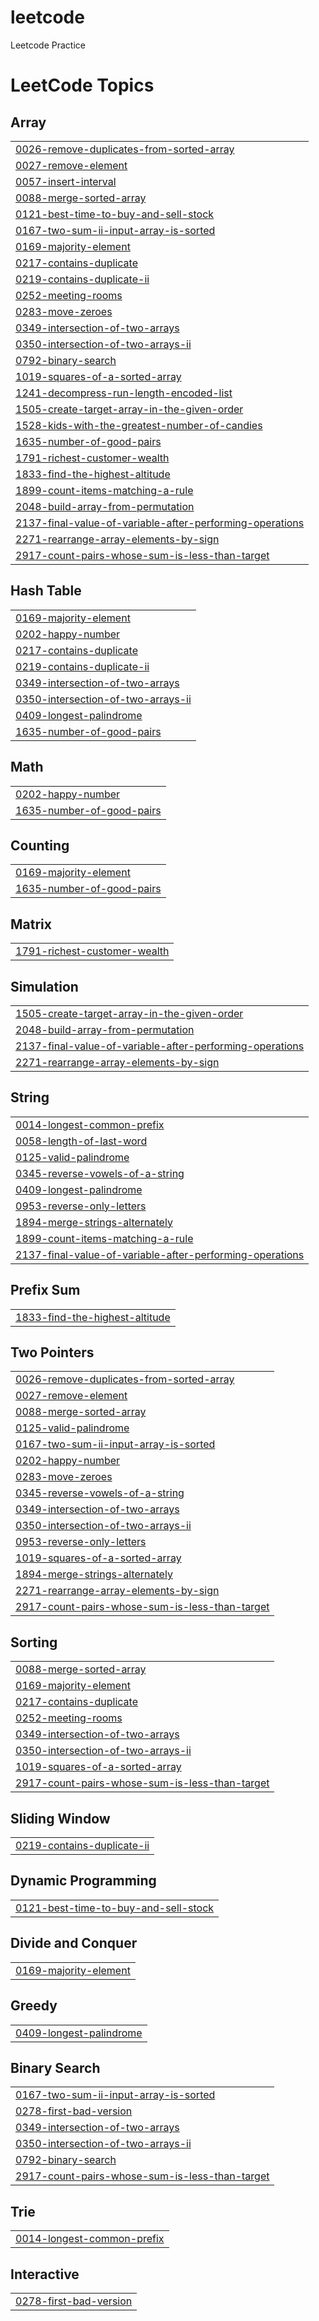 # leetcode
Leetcode Practice

<!---LeetCode Topics Start-->
# LeetCode Topics
## Array
|  |
| ------- |
| [0026-remove-duplicates-from-sorted-array](https://github.com/linuschoudhury/leetcode/tree/master/0026-remove-duplicates-from-sorted-array) |
| [0027-remove-element](https://github.com/linuschoudhury/leetcode/tree/master/0027-remove-element) |
| [0057-insert-interval](https://github.com/linuschoudhury/leetcode/tree/master/0057-insert-interval) |
| [0088-merge-sorted-array](https://github.com/linuschoudhury/leetcode/tree/master/0088-merge-sorted-array) |
| [0121-best-time-to-buy-and-sell-stock](https://github.com/linuschoudhury/leetcode/tree/master/0121-best-time-to-buy-and-sell-stock) |
| [0167-two-sum-ii-input-array-is-sorted](https://github.com/linuschoudhury/leetcode/tree/master/0167-two-sum-ii-input-array-is-sorted) |
| [0169-majority-element](https://github.com/linuschoudhury/leetcode/tree/master/0169-majority-element) |
| [0217-contains-duplicate](https://github.com/linuschoudhury/leetcode/tree/master/0217-contains-duplicate) |
| [0219-contains-duplicate-ii](https://github.com/linuschoudhury/leetcode/tree/master/0219-contains-duplicate-ii) |
| [0252-meeting-rooms](https://github.com/linuschoudhury/leetcode/tree/master/0252-meeting-rooms) |
| [0283-move-zeroes](https://github.com/linuschoudhury/leetcode/tree/master/0283-move-zeroes) |
| [0349-intersection-of-two-arrays](https://github.com/linuschoudhury/leetcode/tree/master/0349-intersection-of-two-arrays) |
| [0350-intersection-of-two-arrays-ii](https://github.com/linuschoudhury/leetcode/tree/master/0350-intersection-of-two-arrays-ii) |
| [0792-binary-search](https://github.com/linuschoudhury/leetcode/tree/master/0792-binary-search) |
| [1019-squares-of-a-sorted-array](https://github.com/linuschoudhury/leetcode/tree/master/1019-squares-of-a-sorted-array) |
| [1241-decompress-run-length-encoded-list](https://github.com/linuschoudhury/leetcode/tree/master/1241-decompress-run-length-encoded-list) |
| [1505-create-target-array-in-the-given-order](https://github.com/linuschoudhury/leetcode/tree/master/1505-create-target-array-in-the-given-order) |
| [1528-kids-with-the-greatest-number-of-candies](https://github.com/linuschoudhury/leetcode/tree/master/1528-kids-with-the-greatest-number-of-candies) |
| [1635-number-of-good-pairs](https://github.com/linuschoudhury/leetcode/tree/master/1635-number-of-good-pairs) |
| [1791-richest-customer-wealth](https://github.com/linuschoudhury/leetcode/tree/master/1791-richest-customer-wealth) |
| [1833-find-the-highest-altitude](https://github.com/linuschoudhury/leetcode/tree/master/1833-find-the-highest-altitude) |
| [1899-count-items-matching-a-rule](https://github.com/linuschoudhury/leetcode/tree/master/1899-count-items-matching-a-rule) |
| [2048-build-array-from-permutation](https://github.com/linuschoudhury/leetcode/tree/master/2048-build-array-from-permutation) |
| [2137-final-value-of-variable-after-performing-operations](https://github.com/linuschoudhury/leetcode/tree/master/2137-final-value-of-variable-after-performing-operations) |
| [2271-rearrange-array-elements-by-sign](https://github.com/linuschoudhury/leetcode/tree/master/2271-rearrange-array-elements-by-sign) |
| [2917-count-pairs-whose-sum-is-less-than-target](https://github.com/linuschoudhury/leetcode/tree/master/2917-count-pairs-whose-sum-is-less-than-target) |
## Hash Table
|  |
| ------- |
| [0169-majority-element](https://github.com/linuschoudhury/leetcode/tree/master/0169-majority-element) |
| [0202-happy-number](https://github.com/linuschoudhury/leetcode/tree/master/0202-happy-number) |
| [0217-contains-duplicate](https://github.com/linuschoudhury/leetcode/tree/master/0217-contains-duplicate) |
| [0219-contains-duplicate-ii](https://github.com/linuschoudhury/leetcode/tree/master/0219-contains-duplicate-ii) |
| [0349-intersection-of-two-arrays](https://github.com/linuschoudhury/leetcode/tree/master/0349-intersection-of-two-arrays) |
| [0350-intersection-of-two-arrays-ii](https://github.com/linuschoudhury/leetcode/tree/master/0350-intersection-of-two-arrays-ii) |
| [0409-longest-palindrome](https://github.com/linuschoudhury/leetcode/tree/master/0409-longest-palindrome) |
| [1635-number-of-good-pairs](https://github.com/linuschoudhury/leetcode/tree/master/1635-number-of-good-pairs) |
## Math
|  |
| ------- |
| [0202-happy-number](https://github.com/linuschoudhury/leetcode/tree/master/0202-happy-number) |
| [1635-number-of-good-pairs](https://github.com/linuschoudhury/leetcode/tree/master/1635-number-of-good-pairs) |
## Counting
|  |
| ------- |
| [0169-majority-element](https://github.com/linuschoudhury/leetcode/tree/master/0169-majority-element) |
| [1635-number-of-good-pairs](https://github.com/linuschoudhury/leetcode/tree/master/1635-number-of-good-pairs) |
## Matrix
|  |
| ------- |
| [1791-richest-customer-wealth](https://github.com/linuschoudhury/leetcode/tree/master/1791-richest-customer-wealth) |
## Simulation
|  |
| ------- |
| [1505-create-target-array-in-the-given-order](https://github.com/linuschoudhury/leetcode/tree/master/1505-create-target-array-in-the-given-order) |
| [2048-build-array-from-permutation](https://github.com/linuschoudhury/leetcode/tree/master/2048-build-array-from-permutation) |
| [2137-final-value-of-variable-after-performing-operations](https://github.com/linuschoudhury/leetcode/tree/master/2137-final-value-of-variable-after-performing-operations) |
| [2271-rearrange-array-elements-by-sign](https://github.com/linuschoudhury/leetcode/tree/master/2271-rearrange-array-elements-by-sign) |
## String
|  |
| ------- |
| [0014-longest-common-prefix](https://github.com/linuschoudhury/leetcode/tree/master/0014-longest-common-prefix) |
| [0058-length-of-last-word](https://github.com/linuschoudhury/leetcode/tree/master/0058-length-of-last-word) |
| [0125-valid-palindrome](https://github.com/linuschoudhury/leetcode/tree/master/0125-valid-palindrome) |
| [0345-reverse-vowels-of-a-string](https://github.com/linuschoudhury/leetcode/tree/master/0345-reverse-vowels-of-a-string) |
| [0409-longest-palindrome](https://github.com/linuschoudhury/leetcode/tree/master/0409-longest-palindrome) |
| [0953-reverse-only-letters](https://github.com/linuschoudhury/leetcode/tree/master/0953-reverse-only-letters) |
| [1894-merge-strings-alternately](https://github.com/linuschoudhury/leetcode/tree/master/1894-merge-strings-alternately) |
| [1899-count-items-matching-a-rule](https://github.com/linuschoudhury/leetcode/tree/master/1899-count-items-matching-a-rule) |
| [2137-final-value-of-variable-after-performing-operations](https://github.com/linuschoudhury/leetcode/tree/master/2137-final-value-of-variable-after-performing-operations) |
## Prefix Sum
|  |
| ------- |
| [1833-find-the-highest-altitude](https://github.com/linuschoudhury/leetcode/tree/master/1833-find-the-highest-altitude) |
## Two Pointers
|  |
| ------- |
| [0026-remove-duplicates-from-sorted-array](https://github.com/linuschoudhury/leetcode/tree/master/0026-remove-duplicates-from-sorted-array) |
| [0027-remove-element](https://github.com/linuschoudhury/leetcode/tree/master/0027-remove-element) |
| [0088-merge-sorted-array](https://github.com/linuschoudhury/leetcode/tree/master/0088-merge-sorted-array) |
| [0125-valid-palindrome](https://github.com/linuschoudhury/leetcode/tree/master/0125-valid-palindrome) |
| [0167-two-sum-ii-input-array-is-sorted](https://github.com/linuschoudhury/leetcode/tree/master/0167-two-sum-ii-input-array-is-sorted) |
| [0202-happy-number](https://github.com/linuschoudhury/leetcode/tree/master/0202-happy-number) |
| [0283-move-zeroes](https://github.com/linuschoudhury/leetcode/tree/master/0283-move-zeroes) |
| [0345-reverse-vowels-of-a-string](https://github.com/linuschoudhury/leetcode/tree/master/0345-reverse-vowels-of-a-string) |
| [0349-intersection-of-two-arrays](https://github.com/linuschoudhury/leetcode/tree/master/0349-intersection-of-two-arrays) |
| [0350-intersection-of-two-arrays-ii](https://github.com/linuschoudhury/leetcode/tree/master/0350-intersection-of-two-arrays-ii) |
| [0953-reverse-only-letters](https://github.com/linuschoudhury/leetcode/tree/master/0953-reverse-only-letters) |
| [1019-squares-of-a-sorted-array](https://github.com/linuschoudhury/leetcode/tree/master/1019-squares-of-a-sorted-array) |
| [1894-merge-strings-alternately](https://github.com/linuschoudhury/leetcode/tree/master/1894-merge-strings-alternately) |
| [2271-rearrange-array-elements-by-sign](https://github.com/linuschoudhury/leetcode/tree/master/2271-rearrange-array-elements-by-sign) |
| [2917-count-pairs-whose-sum-is-less-than-target](https://github.com/linuschoudhury/leetcode/tree/master/2917-count-pairs-whose-sum-is-less-than-target) |
## Sorting
|  |
| ------- |
| [0088-merge-sorted-array](https://github.com/linuschoudhury/leetcode/tree/master/0088-merge-sorted-array) |
| [0169-majority-element](https://github.com/linuschoudhury/leetcode/tree/master/0169-majority-element) |
| [0217-contains-duplicate](https://github.com/linuschoudhury/leetcode/tree/master/0217-contains-duplicate) |
| [0252-meeting-rooms](https://github.com/linuschoudhury/leetcode/tree/master/0252-meeting-rooms) |
| [0349-intersection-of-two-arrays](https://github.com/linuschoudhury/leetcode/tree/master/0349-intersection-of-two-arrays) |
| [0350-intersection-of-two-arrays-ii](https://github.com/linuschoudhury/leetcode/tree/master/0350-intersection-of-two-arrays-ii) |
| [1019-squares-of-a-sorted-array](https://github.com/linuschoudhury/leetcode/tree/master/1019-squares-of-a-sorted-array) |
| [2917-count-pairs-whose-sum-is-less-than-target](https://github.com/linuschoudhury/leetcode/tree/master/2917-count-pairs-whose-sum-is-less-than-target) |
## Sliding Window
|  |
| ------- |
| [0219-contains-duplicate-ii](https://github.com/linuschoudhury/leetcode/tree/master/0219-contains-duplicate-ii) |
## Dynamic Programming
|  |
| ------- |
| [0121-best-time-to-buy-and-sell-stock](https://github.com/linuschoudhury/leetcode/tree/master/0121-best-time-to-buy-and-sell-stock) |
## Divide and Conquer
|  |
| ------- |
| [0169-majority-element](https://github.com/linuschoudhury/leetcode/tree/master/0169-majority-element) |
## Greedy
|  |
| ------- |
| [0409-longest-palindrome](https://github.com/linuschoudhury/leetcode/tree/master/0409-longest-palindrome) |
## Binary Search
|  |
| ------- |
| [0167-two-sum-ii-input-array-is-sorted](https://github.com/linuschoudhury/leetcode/tree/master/0167-two-sum-ii-input-array-is-sorted) |
| [0278-first-bad-version](https://github.com/linuschoudhury/leetcode/tree/master/0278-first-bad-version) |
| [0349-intersection-of-two-arrays](https://github.com/linuschoudhury/leetcode/tree/master/0349-intersection-of-two-arrays) |
| [0350-intersection-of-two-arrays-ii](https://github.com/linuschoudhury/leetcode/tree/master/0350-intersection-of-two-arrays-ii) |
| [0792-binary-search](https://github.com/linuschoudhury/leetcode/tree/master/0792-binary-search) |
| [2917-count-pairs-whose-sum-is-less-than-target](https://github.com/linuschoudhury/leetcode/tree/master/2917-count-pairs-whose-sum-is-less-than-target) |
## Trie
|  |
| ------- |
| [0014-longest-common-prefix](https://github.com/linuschoudhury/leetcode/tree/master/0014-longest-common-prefix) |
## Interactive
|  |
| ------- |
| [0278-first-bad-version](https://github.com/linuschoudhury/leetcode/tree/master/0278-first-bad-version) |
<!---LeetCode Topics End-->